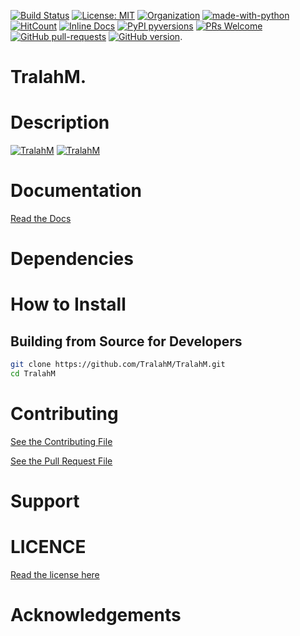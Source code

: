 
[![Build Status](https://travis-ci.com/TralahM/TralahM.svg?branch=master)](https://travis-ci.com/TralahM/TralahM)
[![License: MIT](https://img.shields.io/badge/License-MIT-red.svg)](https://opensource.org/licenses/MIT)
[![Organization](https://img.shields.io/badge/Org-TralahTek-blue.svg)](https://github.com/TralahTek)
[![made-with-python](https://img.shields.io/badge/Made%20with-Python-1f425f.svg)](https://www.python.org/)
[![HitCount](http://hits.dwyl.io/TralahM/TralahM.svg)](http://dwyl.io/TralahM/TralahM)
[![Inline Docs](http://inch-ci.org/github/TralahM/TralahM.svg?branch=master)](http://inch-ci.org/github/TralahM/TralahM)
[![PyPI pyversions](https://img.shields.io/pypi/pyversions/ansicolortags.svg)](https://pypi.python.org/pypi/ansicolortags/)
[![PRs Welcome](https://img.shields.io/badge/PRs-welcome-brightgreen.svg?style=flat-square)](https://github.com/TralahM/pull/)
[![GitHub pull-requests](https://img.shields.io/github/issues-pr/Naereen/StrapDown.js.svg)](https://gitHub.com/TralahM/TralahM/pull/)
[![GitHub version](https://badge.fury.io/gh/Naereen%2FStrapDown.js.svg)](https://github.com/TralahM/TralahM).

# TralahM.

# Description

[![TralahM](https://img.shields.io/badge/Engineer-TralahM-blue.svg?style=for-the-badge)](https://github.com/TralahM)
[![TralahM](https://img.shields.io/badge/Maintainer-TralahM-green.svg?style=for-the-badge)](https://github.com/TralahM)

# Documentation

[Read the Docs](https://TralahM.readthedocs.io)
# Dependencies

# How to Install


## Building from Source for Developers

```Bash
git clone https://github.com/TralahM/TralahM.git
cd TralahM
```

# Contributing
[See the Contributing File](CONTRIBUTING.rst)


[See the Pull Request File](PULL_REQUEST_TEMPLATE.md)


# Support

# LICENCE

[Read the license here](LICENSE)


# Acknowledgements


